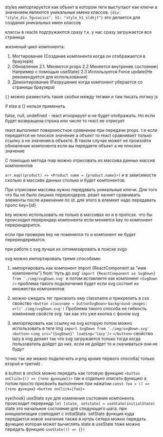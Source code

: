 styles импортируется как объект в котором теги выступают как ключи а значением являются уникальные имена классов. 
`{div: "style_div_fguiwiius", h1: "style_h1_sldkjf"}`
это делается для создания уникальных имен классов

классы в reacte подгружаются сразу т.к. у нас сразу загружается вся страница


жизненый цикл компонента:
1. Могтирование (Создание компонента когда он отображается в браузере)
2. Обновление
2.1. Меняются props
2.2 Меняется внутренее состояние( Например с помощью useState)
2.3 Используется Force update(Не рекомендуется для использования)
3. Демонтирование (Разрушение когда компонент уберается со страницы браузера)

`{}` можно разместить такие скобки между тегами и там писать логику js

if else в {} нельзя применить

false, null, undefined -  react игнорирует и не будет отображать. Но если будет возвращена строка или число то react ее отрисует

react выполняет поверхностное сравнение при передаче props. т.е если передается не плоское значение а объект то react сравнивает только ссылку а не значения в объекте.
В таком случае может не произойти обновление компонента если вы передаете объект а не плоское значение

С помощью метода map можно отрисовать из массива данных  массив компонентов

`arr.map((product) => <Product name = {product.name}>)`
и в зависимости сколько в массиве данных столько и будет компонентов.

При отрисовки массива нужно передавать уникальные ключи. Для того что бы не было лишних перерендеров. реакт начнет сравнивать элементы после изменения по id.  для этого в елемент надо передавать пропс key={id}

key  можно использовать не только в массивах но и в пропсах. что бы происходил перерендер компонента если меняется key то компонент перерендерится.

если при проверке key не поменялся то и компонент не будет перерендериватся.


при работе с svg лучше их оптимизировать в поиске svgo

svg можно импортировать тремя способами:
1.  импортировать как компонент import {ReactComponent as "имя компоненты"} from 'путь до svg' 
	`import {ReactComponent as SvgDown} from './img/svgDown.svg'`  и потом вставляете как компонент `<SvgDown />`
	проблема такого подключения будет если svg состоит из множества компонентов

2. можно сжедать тег  присвоить ему classname и прикрепить в css свойство 
	`<button classname = buttonSvgDown>`
	`background-images: url('./img/svgDown.svg')`
	Проблема такого способа не гибкость изменения свойств svg. так как это уже кнопка с фоном svg
3. импортировать как ссылку на svg которую потом можно использовать в теге img
	`import SvgDown from './img/svgDown.svg'`	
	`<button>`
		`<img src="{SvgDown}" loading='lazy'/>`
	`</button>`
	свойство lazy в img делает так что svg загружается только тогда когда пользователь
	дойдет до них. если не дойдет то и скачиваться они не будут

точно так же можно подключить и png кроме первого способа( только второй и третий) .

в button в onclick можно передать как готовую функцию
`<button onClick={() => {тело функции}}>`
так и отдельно описать функцию а потом просто присвоить выполнение при нажатии
`const foo = () => {тело функции}`
`<button onClick={foo}>`

хук(hook) useState
хук для изменения состояния компонента. происходит перерендр
`let [state, setstate] = useState(initialState)`
state это начальное состояние для следующего шага. при инициализации совподает с
initialState.
setState  функция куда передается новое значение
также в нутрь сетера можно передать функцию которая может вычислять state
в useState тоже можно передать функцию 
`useState(() => {})`